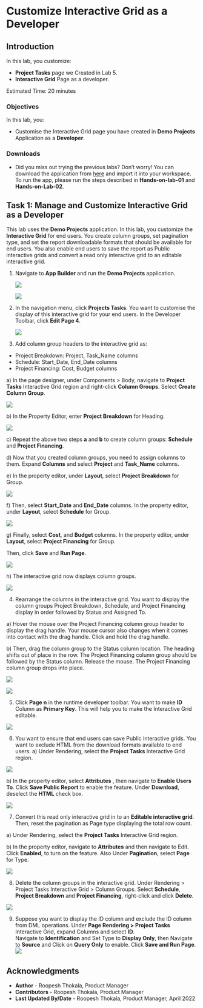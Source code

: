 # Customize Interactive Grid as a Developer
<!--# Create the shopping cart page -->
## Introduction

In this lab, you customize:
  - **Project Tasks** page we Created in Lab 5.
  - **Interactive Grid** Page as a developer.

<!--
Customers will be able to:
- Review the items in the shopping cart
- Edit the quantity of the items
- Remove an item
- Clear the shopping cart
- Proceed to checkout

Estimated Time: 20 minutes

Watch the video below for a quick walk through of the lab.

[](youtube:Cvl9xMAqnm8)
-->

Estimated Time: 20 minutes

### Objectives
In this lab, you:
- Customise the Interactive Grid page you have created in **Demo Projects** Application as a **Developer**.

### Downloads

- Did you miss out trying the previous labs? Don’t worry! You can download the application from [here](files/demo-projects2.sql) and import it into your workspace. To run the app, please run the steps described in **Hands-on-lab-01** and **Hands-on-Lab-02**.


## Task 1: Manage and Customize Interactive Grid as a Developer
This lab uses the **Demo Projects** application. In this lab, you customize the **Interactive Grid** for end users. You create column groups, set pagination type, and set the report downloadable formats that should be available for end users. You also enable end users to save the report as Public interactive grids and convert a read only interactive grid to an editable interactive grid.

1. Navigate to **App Builder** and run the **Demo Projects** application.

    ![](./images/select-demo-projects-app11.png " ")

    ![](./images/run-demo-projects-app11.png " ")

2. In the navigation menu, click **Projects Tasks**. You want to customise the display of this interactive grid for your end users. In the Developer Toolbar, click **Edit Page 4**.

    ![](./images/click-page11.png " ")

3. Add column group headers to the interactive grid as:
  - Project Breakdown: Project, Task_Name columns
  - Schedule: Start\_Date, End\_Date columns
  - Project Financing: Cost, Budget columns  

  a) In the page designer, under Components > Body, navigate to **Project Tasks** Interactive Grid region and right-click **Column Groups**. Select **Create Column Group**.

 ![](./images/create-column-group11.png " ")

  b) In the Property Editor, enter **Project Breakdown** for Heading.

 ![](./images/create-column-group1.png " ")

  c) Repeat the above two steps **a** and **b** to create column groups: **Schedule** and **Project Financing**.

  d) Now that you created column groups, you need to assign columns to them. Expand **Columns** and select **Project** and **Task_Name** columns.

  e) In the property editor, under **Layout**, select **Project Breakdown** for Group.

  ![](./images/select-project-breakdown11.png " ")

  f) Then, select **Start_Date** and **End_Date** columns. In the property editor, under **Layout**, select **Schedule** for Group.

  ![](./images/select-schedule-group11.png " ")

  g) Finally, select **Cost**, and **Budget** columns. In the property editor, under **Layout**, select **Project Financing** for Group.

  Then, click **Save** and **Run Page**.

  ![](./images/select-financing-group11.png " ")

  h) The interactive grid now displays column groups.

  ![](./images/display-groups11.png " ")

4. Rearrange the columns in the interactive grid. You want to display the column groups Project Breakdown, Schedule, and Project Financing display in order followed by Status and Assigned To.

  a) Hover the mouse over the Project Financing column group header to display the drag handle. Your mouse cursor also changes when it comes into contact with the drag handle. Click and hold the drag handle.

  b) Then, drag the column group to the Status column location. The heading shifts out of place in the row. The Project Financing column group should be followed by the Status column. Release the mouse. The Project Financing column group drops into place.

  ![](./images/rearrange-column11.png " ")

  ![](./images/rearrange-column12.png " ")

5. Click **Page n** in the runtime developer toolbar. You want to make **ID** Column as **Primary Key**. This will help you to make the Interactive Grid editable.

  ![](./images/define-primary-key.png " ")

6. You want to ensure that end users can save Public interactive grids. You want to exclude HTML from the download formats available to end users.
  a) Under Rendering, select the **Project Tasks** Interactive Grid region.

  ![](./images/select-project-tasks11.png " ")

  b) In the property editor, select **Attributes** , then navigate to **Enable Users To**. Click **Save Public Report** to enable the feature. Under **Download**, deselect the **HTML** check box.

  ![](./images/enbale-public-reports11.png " ")

7. Convert this read only interactive grid in to an **Editable interactive grid**. Then, reset the pagination as Page type displaying the total row count.  

  a) Under Rendering, select the **Project Tasks** Interactive Grid region.

  b) In the property editor, navigate to **Attributes** and then navigate to Edit. Click **Enabled**, to turn on the feature.
  Also Under **Pagination**, select **Page** for Type.

  ![](./images/edit-enabled11.png " ")

8.  Delete the column groups in the interactive grid. Under Rendering > Project Tasks Interactive Grid > Column Groups. Select **Schedule**, **Project Breakdown** and **Project Financing**, right-click and click **Delete**.

![](./images/delete-column-group11.png " ")

9. Suppose you want to display the ID column and exclude the ID column from DML operations. Under **Page Rendering > Project Tasks** Interactive Grid, expand Columns and select **ID**.    
Navigate to **Identification** and Set Type to **Display Only**, then Navigate to **Source** and Click on **Query Only** to enable.
Click **Save and Run Page**.
![](./images/set-id-col-attributes11.png " ")


## **Acknowledgments**

- **Author** - Roopesh Thokala, Product Manager
- **Contributors** - Roopesh Thokala, Product Manager
- **Last Updated By/Date** - Roopesh Thokala, Product Manager, April 2022

